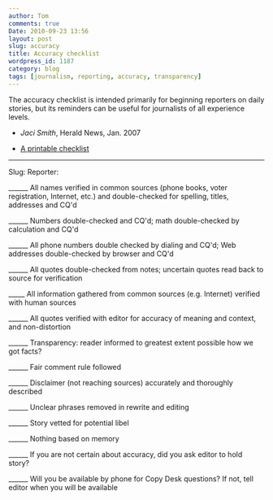 ```yaml
---
author: Tom
comments: true
Date: 2010-09-23 13:56
layout: post
slug: accuracy
title: Accuracy checklist
wordpress_id: 1187
category: blog
tags: [journalism, reporting, accuracy, transparency]
---
```

The accuracy checklist is intended primarily for beginning reporters on
daily stories, but its reminders can be useful for journalists of all
experience levels.  
- *Jaci Smith*, Herald News, Jan. 2007

-   [A printable checklist][]

* * * * *

Slug:
Reporter:

\_\_\_\_\_\_ All names verified in common sources (phone books, voter
registration, Internet, etc.) and double-checked for spelling, titles,
addresses and CQ'd

\_\_\_\_\_\_ Numbers double-checked and CQ'd; math double-checked by
calculation and CQ'd

\_\_\_\_\_\_ All phone numbers double checked by dialing and CQ'd; Web
addresses double-checked by browser and CQ'd

\_\_\_\_\_\_ All quotes double-checked from notes; uncertain quotes read
back to source for verification

\_\_\_\_\_ All information gathered from common sources (e.g. Internet)
verified with human sources

\_\_\_\_\_\_ All quotes verified with editor for accuracy of meaning and
context, and non-distortion

\_\_\_\_\_\_ Transparency: reader informed to greatest extent possible
how we got facts?

\_\_\_\_\_\_ Fair comment rule followed

\_\_\_\_\_\_ Disclaimer (not reaching sources) accurately and thoroughly
described

\_\_\_\_\_\_ Unclear phrases removed in rewrite and editing

\_\_\_\_\_\_ Story vetted for potential libel

\_\_\_\_\_\_ Nothing based on memory

\_\_\_\_\_\_ If you are not certain about accuracy, did you ask editor
to hold story?

\_\_\_\_\_\_ Will you be available by phone for Copy Desk questions? If
not, tell editor when you will be available

  [A printable checklist]: /files/tips/accuracy.doc

